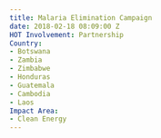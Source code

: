 ```yaml
---
title: Malaria Elimination Campaign
date: 2018-02-18 08:09:00 Z
HOT Involvement: Partnership
Country:
- Botswana
- Zambia
- Zimbabwe
- Honduras
- Guatemala
- Cambodia
- Laos
Impact Area:
- Clean Energy
---
```


